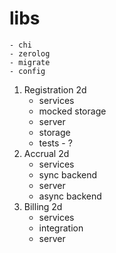 # libs
    - chi
    - zerolog
    - migrate
    - config


1. Registration 2d
    - services
    - mocked storage
    - server
    - storage
    - tests - ?
2. Accrual 2d
    - services
    - sync backend
    - server
    - async backend
3. Billing 2d
    - services
    - integration
    - server
